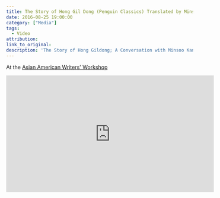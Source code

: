 ```yaml
---
title: The Story of Hong Gil Dong (Penguin Classics) Translated by Minsoo Kang (VIDEO)
date: 2016-08-25 19:00:00
category: ["Media"]
tags:
  - Video
attribution:
link_to_original:
description: 'The Story of Hong Gildong; A Conversation with Minsoo Kang, Marie Lee and Min Jin Lee about perhaps the most important story of Korea'
---
```



At the [Asian American Writers' Workshop](http://aaww.org/)

<iframe width="560" height="315" src="https://www.youtube.com/embed/c7Fitba-La8" frameborder="0" allowfullscreen=""></iframe>